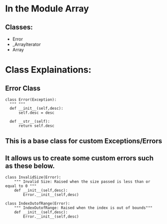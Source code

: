 # In the Module Array
## Classes:
  - Error
  - _ArrayIterator
  - Array

# Class Explainations:
## Error Class
```
class Error(Exception):
  """ """
  def __init__(self,desc):
      self.desc = desc

  def __str__(self):
      return self.desc
```
## This is a base class for custom Exceptions/Errors
## It allows us to create some custom errors such as these below.
```
class InvalidSize(Error):
    """ Invalid Size: Raised when the size passed is less than or equal to 0 """
    def __init__(self,desc):
        Error.__init__(self,desc)

class IndexOutofRange(Error):
    """ IndexOutofRange: Raised when the index is out of bounds"""
    def __init__(self,desc):
        Error.__init__(self,desc)
```
